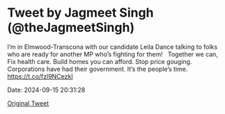 # Tweet by Jagmeet Singh (@theJagmeetSingh)

I’m in Elmwood-Transcona with our candidate Leila Dance talking to folks who are ready for another MP who’s fighting for them!
 
Together we can,
 
Fix health care.
Build homes you can afford.
Stop price gouging.
 
Corporations have had their government. It’s the people’s time. https://t.co/fzl9NCezkI

Date: 2024-09-15 20:31:28

[Original Tweet](https://x.com/theJagmeetSingh/status/1835416164601884755)
